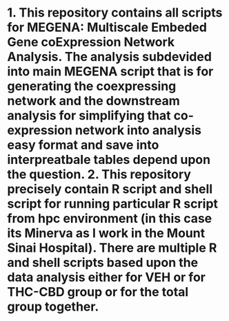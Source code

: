# 1. This repository contains all scripts for MEGENA: Multiscale Embeded Gene coExpression Network Analysis. The analysis subdevided into main MEGENA script that is for generating the coexpressing network and the downstream analysis for simplifying that co-expression network into analysis easy format and save into interpreatbale tables depend upon the question. 2. This repository precisely contain R script and shell script for running particular R script from hpc environment (in this case its Minerva as I work in the Mount Sinai Hospital). There are multiple R and shell scripts based upon the data analysis either for VEH or for THC-CBD group or for the total group together.
